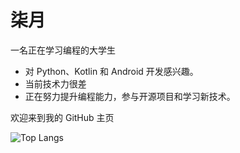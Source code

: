 # 柒月

一名正在学习编程的大学生

- 对 Python、Kotlin 和 Android 开发感兴趣。
- 当前技术力很差
- 正在努力提升编程能力，参与开源项目和学习新技术。

欢迎来到我的 GitHub 主页


![Top Langs](https://github-readme-stats.vercel.app/api/top-langs/?username=CikeSeven&layout=compact)
